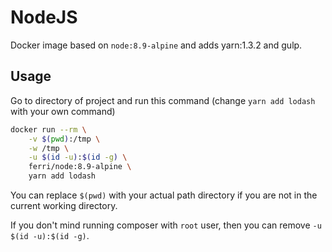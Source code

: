 # NodeJS

Docker image based on `node:8.9-alpine` and adds yarn:1.3.2 and gulp.

## Usage

Go to directory of project and run this command (change `yarn add lodash` with your own command)

```bash
docker run --rm \
    -v $(pwd):/tmp \
    -w /tmp \
    -u $(id -u):$(id -g) \
    ferri/node:8.9-alpine \
    yarn add lodash
```

You can replace `$(pwd)` with your actual path directory if you are not in the current working directory.

If you don't mind running composer with `root` user, then you can remove `-u $(id -u):$(id -g)`.